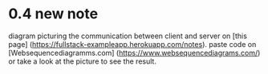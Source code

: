 # 0.4 new note

diagram picturing the communication between client and server on [this page] (https://fullstack-exampleapp.herokuapp.com/notes).
paste code on [Websequencediagramms.com] (https://www.websequencediagrams.com/) or take a look at the picture to see the result.